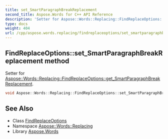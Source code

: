 ```yaml
---
title: set_SmartParagraphBreakReplacement
second_title: Aspose.Words for C++ API Reference
description: 'Setter for Aspose::Words::Replacing::FindReplaceOptions::get_SmartParagraphBreakReplacement.'
type: docs
weight: 404
url: /cpp/aspose.words.replacing/findreplaceoptions/set_smartparagraphbreakreplacement/
---
```

## FindReplaceOptions::set_SmartParagraphBreakReplacement method


Setter for [Aspose::Words::Replacing::FindReplaceOptions::get_SmartParagraphBreakReplacement](../get_smartparagraphbreakreplacement/).

```cpp
void Aspose::Words::Replacing::FindReplaceOptions::set_SmartParagraphBreakReplacement(bool value)
```

## See Also

* Class [FindReplaceOptions](../)
* Namespace [Aspose::Words::Replacing](../../)
* Library [Aspose.Words](../../../)
